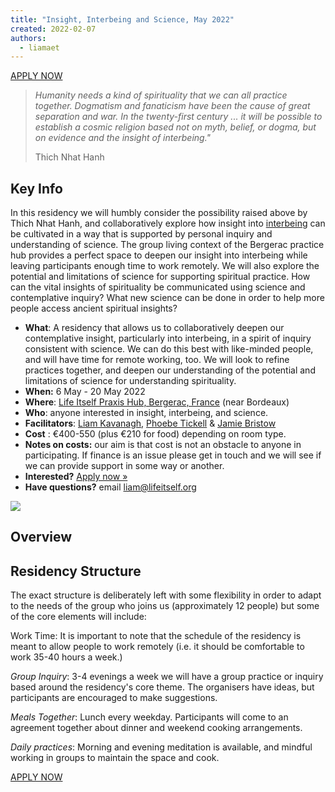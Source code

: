 ```yaml
---
title: "Insight, Interbeing and Science, May 2022"
created: 2022-02-07
authors: 
  - liamaet
---
```


[APPLY NOW](https://docs.google.com/forms/d/e/1FAIpQLSdiykDKyZR6DgtPKeYuNePy9sWc-qkIc4BVfKBRjkFWKvFp-g/viewform)

> _Humanity needs a kind of spirituality that we can all practice together. Dogmatism and fanaticism have been the cause of great separation and war. In the twenty-first century ... it will be possible to establish a cosmic religion based not on myth, belief, or dogma, but on evidence and the insight of interbeing."_
> 
> Thich Nhat Hanh

## Key Info

In this residency we will humbly consider the possibility raised above by Thich Nhat Hanh, and collaboratively explore how insight into [interbeing](https://www.mindfulnessbell.org/archive/tag/interbeing) can be cultivated in a way that is supported by personal inquiry and understanding of science. The group living context of the Bergerac practice hub provides a perfect space to deepen our insight into interbeing while leaving participants enough time to work remotely. We will also explore the potential and limitations of science for supporting spiritual practice. How can the vital insights of spirituality be communicated using science and contemplative inquiry? What new science can be done in order to help more people access ancient spiritual insights?

- **What**: A residency that allows us to collaboratively deepen our contemplative insight, particularly into interbeing, in a spirit of inquiry consistent with science. We can do this best with like-minded people, and will have time for remote working, too. We will look to refine practices together, and deepen our understanding of the potential and limitations of science for understanding spirituality.
- **When:** 6 May - 20 May 2022
- **Where**: [Life Itself Praxis Hub, Bergerac, France](https://lifeitself.org/hubs/bergerac/) (near Bordeaux)
- **Who**: anyone interested in insight, interbeing, and science.
- **Facilitators**: [Liam Kavanagh](https://lifeitself.org/people/), [Phoebe Tickell](http://www.phoebetickell.com/) & [Jamie Bristow](https://www.jamiebristow.com/)
- **Cost** : €400-550 (plus €210 for food) depending on room type.  
- **Notes on costs:** our aim is that cost is not an obstacle to anyone in participating. If finance is an issue please get in touch and we will see if we can provide support in some way or another.
- **Interested?** [Apply now »](https://docs.google.com/forms/d/e/1FAIpQLSdiykDKyZR6DgtPKeYuNePy9sWc-qkIc4BVfKBRjkFWKvFp-g/viewform)
- **Have questions?** email liam@lifeitself.org

![](/assets/images/gabriel-jimenez-jin4W1HqgL4-unsplash-scaled-e1637582767309-1024x941.jpg)

## Overview

## Residency Structure

The exact structure is deliberately left with some flexibility in order to adapt to the needs of the group who joins us (approximately 12 people) but some of the core elements will include:

Work Time: It is important to note that the schedule of the residency is meant to allow people to work remotely (i.e. it should be comfortable to work 35-40 hours a week.)

_Group Inquiry_: 3-4 evenings a week we will have a group practice or inquiry based around the residency's core theme. The organisers have ideas, but participants are encouraged to make suggestions.

_Meals Together_: Lunch every weekday. Participants will come to an agreement together about dinner and weekend cooking arrangements.

_Daily practices_: Morning and evening meditation is available, and mindful working in groups to maintain the space and cook.

[APPLY NOW](https://docs.google.com/forms/d/e/1FAIpQLSdiykDKyZR6DgtPKeYuNePy9sWc-qkIc4BVfKBRjkFWKvFp-g/viewform)
